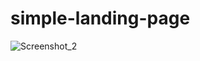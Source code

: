 # simple-landing-page
![Screenshot_2](https://user-images.githubusercontent.com/107166036/229631425-46fbcacd-6f98-4361-8b05-527568f9b56f.png)
